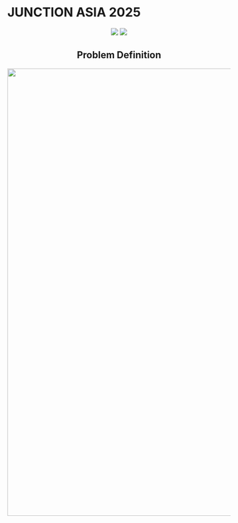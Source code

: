 # JUNCTION ASIA 2025


<div align="center">	<img src="https://img.shields.io/badge/flutter-%2302569B.svg?&style=for-the-badge&logo=flutter&logoColor=white" /> <img src="https://img.shields.io/badge/python-%233776AB.svg?&style=for-the-badge&logo=python&logoColor=white" />

## Problem Definition

<img width="1798" height="1010" alt="image" src="https://github.com/user-attachments/assets/89d43629-c26d-49b3-8058-0414c8029e00" />

